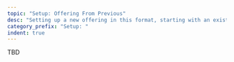 ```yaml
---
topic: "Setup: Offering From Previous"
desc: "Setting up a new offering in this format, starting with an existing repo"
category_prefix: "Setup: "
indent: true
---
```


TBD
